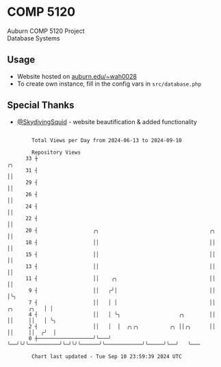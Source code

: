 # COMP 5120
Auburn COMP 5120 Project  
Database Systems

## Usage
- Website hosted on [auburn.edu/~wah0028](https://webhome.auburn.edu/~wah0028/)
- To create own instance, fill in the config vars in `src/database.php`

## Special Thanks
- [@SkydivingSquid](https://github.com/SkydivingSquid) - website beautification & added functionality

```

        Total Views per Day from 2024-06-13 to 2024-09-10

        Repository Views
      33 ┼                                                                                  ╭╮
      31 ┤                                                                                  ││
      29 ┤                                                                                  ││
      26 ┤                                                                                  ││
      24 ┤                                                                                  ││
      22 ┤                                                                                  ││
      20 ┤                  ╭╮                                    ╭╮                        ││
      18 ┤                  ││                                    ││                        ││
      15 ┤                  ││                                    ││                        ││
      13 ┤                  ││                                    ││                        ││
      11 ┤                  ││    ╭╮                              ││                        ││
       9 ┤                  ││   ╭╯│                              ││                        │╰╮
       7 ┤                  ││   │ │                              ││            ╭╮     ╭╮   │ │
       4 ┤                  ││   │ ╰╮                   ╭╮        ││            ││     ││   │ ╰╮
       2 ┤                  ││   │  │  ╭╮╭╮          ╭╮ ││╭╮      ││            ││     ││  ╭╯  │
       0 ┼──────────────────╯╰───╯  ╰──╯╰╯╰──────────╯╰─╯╰╯╰──────╯╰────────────╯╰─────╯╰──╯   ╰───

        Chart last updated - Tue Sep 10 23:59:39 2024 UTC
        
```
